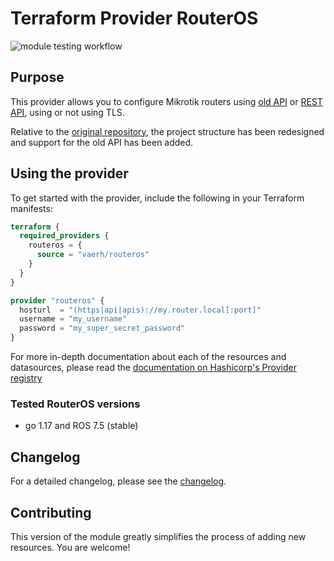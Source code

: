 # Terraform Provider RouterOS

![module testing workflow](https://github.com/vaerh/terraform-provider-routeros/actions/workflows/module_testing.yml/badge.svg?branch=main)

## Purpose

This provider allows you to configure Mikrotik routers using [old API](https://help.mikrotik.com/docs/display/ROS/API) 
or [REST API](https://help.mikrotik.com/docs/display/ROS/REST+API), using or not using TLS.

Relative to the [original repository](https://github.com/GNewbury1/terraform-provider-routeros), 
the project structure has been redesigned and support for the old API has been added.

## Using the provider

To get started with the provider, include the following in your Terraform manifests:

```terraform
terraform {
  required_providers {
    routeros = {
      source = "vaerh/routeros"
    }
  }
}

provider "routeros" {
  hosturl  = "(https|api|apis)://my.router.local[:port]"
  username = "my_username"
  password = "my_super_secret_password"
}

```

For more in-depth documentation about each of the resources and datasources, please read the 
[documentation on Hashicorp's Provider registry](https://registry.terraform.io/providers/vaerh/routeros/latest/docs)

### Tested RouterOS versions

- go 1.17 and ROS 7.5 (stable)

## Changelog

For a detailed changelog, please see the [changelog](CHANGELOG.md).

## Contributing
This version of the module greatly simplifies the process of adding new resources.
You are welcome!
